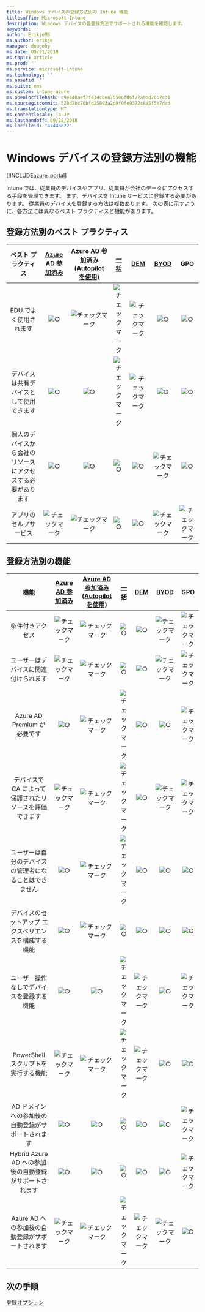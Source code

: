 ```yaml
---
title: Windows デバイスの登録方法別の Intune 機能
titlesuffix: Microsoft Intune
description: Windows デバイスの各登録方法でサポートされる機能を確認します。
keywords: ''
author: ErikjeMS
ms.author: erikje
manager: dougeby
ms.date: 09/21/2018
ms.topic: article
ms.prod: ''
ms.service: microsoft-intune
ms.technology: ''
ms.assetid: ''
ms.suite: ems
ms.custom: intune-azure
ms.openlocfilehash: c9e440aef7f434cbe675506fd6f22a9bd26b2c31
ms.sourcegitcommit: 528d2bc70bfd25803a2d9f0fe9372c8a5f5e7dad
ms.translationtype: HT
ms.contentlocale: ja-JP
ms.lasthandoff: 09/28/2018
ms.locfileid: "47446822"
---
```

# <a name="capabilities-by-enrollment-method-for-windows-devices"></a>Windows デバイスの登録方法別の機能
[!INCLUDE[azure_portal](./includes/azure_portal.md)]

Intune では、従業員のデバイスやアプリ、従業員が会社のデータにアクセスする手段を管理できます。 まず、デバイスを Intune サービスに登録する必要があります。 従業員のデバイスを登録する方法は複数あります。 次の表に示すように、各方法には異なるベスト プラクティスと機能があります。

## <a name="best-practices-by-enrollment-method"></a>登録方法別のベスト プラクティス
| **ベスト プラクティス** | **[Azure AD 参加済み](windows-enroll.md#enable-windows-10-automatic-enrollment)**|**[Azure AD 参加済み (Autopilot を使用)](enrollment-autopilot.md)** |**[一括](windows-bulk-enroll.md)**|**[DEM](device-enrollment-manager-enroll.md)** | **[BYOD](device-enrollment.md#bring-your-own-device)** | **GPO** |
|:---:|:---:|:---:|:---:|:---:|:---:|:---:|
|EDU でよく使用されます|![○](media/xmark.png)|![チェックマーク](media/checkmark.png)|![チェックマーク](media/checkmark.png)|![チェックマーク](media/checkmark.png)|![○](media/xmark.png)|![○](media/xmark.png)|
|デバイスは共有デバイスとして使用できます|![○](media/xmark.png)|![○](media/xmark.png)|![チェックマーク](media/checkmark.png)|![チェックマーク](media/checkmark.png)|![○](media/xmark.png)|![○](media/xmark.png)|
|個人のデバイスから会社のリソースにアクセスする必要があります|![○](media/xmark.png)|![○](media/xmark.png)|![○](media/xmark.png)|![○](media/xmark.png)|![チェックマーク](media/checkmark.png)|![○](media/xmark.png)|
|アプリのセルフサービス|![チェックマーク](media/checkmark.png)|![チェックマーク](media/checkmark.png)|![○](media/xmark.png)|![○](media/xmark.png)|![チェックマーク](media/checkmark.png)|![チェックマーク](media/checkmark.png)|

## <a name="capabilities-by-enrollment-method"></a>登録方法別の機能

| **機能** | **[Azure AD 参加済み](windows-enroll.md#enable-windows-10-automatic-enrollment)**|**[Azure AD 参加済み (Autopilot を使用)](enrollment-autopilot.md)** |**[一括](windows-bulk-enroll.md)**|**[DEM](device-enrollment-manager-enroll.md)** | **[BYOD](device-enrollment.md#bring-your-own-device)** | **GPO** |
|:---:|:---:|:---:|:---:|:---:|:---:|:---:|
|条件付きアクセス                                      |![チェックマーク](media/checkmark.png)|![チェックマーク](media/checkmark.png)|![○](media/xmark.png)|![○](media/xmark.png)|![チェックマーク](media/checkmark.png)|![チェックマーク](media/checkmark.png)|
|ユーザーはデバイスに関連付けられます                    |![チェックマーク](media/checkmark.png)|![チェックマーク](media/checkmark.png)|![○](media/xmark.png)|![○](media/xmark.png)|![チェックマーク](media/checkmark.png)|![チェックマーク](media/checkmark.png)|
|Azure AD Premium が必要です                               |![○](media/xmark.png)|![チェックマーク](media/checkmark.png)|![チェックマーク](media/checkmark.png)|![○](media/xmark.png)|![○](media/xmark.png)|![チェックマーク](media/checkmark.png)|
|デバイスで CA によって保護されたリソースを評価できます             |![チェックマーク](media/checkmark.png)|![チェックマーク](media/checkmark.png)|![チェックマーク](media/checkmark.png)|![○](media/xmark.png)|![チェックマーク](media/checkmark.png)|![チェックマーク](media/checkmark.png)|
|ユーザーは自分のデバイスの管理者になることはできません               |![○](media/xmark.png)|![チェックマーク](media/checkmark.png)|![チェックマーク](media/checkmark.png)|![○](media/xmark.png)|![○](media/xmark.png)|![○](media/xmark.png)|
|デバイスのセットアップ エクスペリエンスを構成する機能        |![○](media/xmark.png)|![チェックマーク](media/checkmark.png)|![○](media/xmark.png)|![○](media/xmark.png)|![○](media/xmark.png)|![○](media/xmark.png)|
|ユーザー操作なしでデバイスを登録する機能      |![○](media/xmark.png)|![○](media/xmark.png)|![チェックマーク](media/checkmark.png)|![チェックマーク](media/checkmark.png)|![○](media/xmark.png)|![チェックマーク](media/checkmark.png)|
|PowerShell スクリプトを実行する機能                       |![チェックマーク](media/checkmark.png)|![チェックマーク](media/checkmark.png)|![チェックマーク](media/checkmark.png)|![チェックマーク](media/checkmark.png)|![○](media/xmark.png)|![○](media/xmark.png)| 
|AD ドメインへの参加後の自動登録がサポートされます      |![○](media/xmark.png)|![○](media/xmark.png)|![○](media/xmark.png)|![○](media/xmark.png)|![○](media/xmark.png)|![チェックマーク](media/checkmark.png)|
|Hybrid Azure AD への参加後の自動登録がサポートされます|![○](media/xmark.png)|![○](media/xmark.png)|![○](media/xmark.png)|![○](media/xmark.png)|![○](media/xmark.png)|![チェックマーク](media/checkmark.png)|
|Azure AD への参加後の自動登録がサポートされます       |![チェックマーク](media/checkmark.png)|![チェックマーク](media/checkmark.png)|![チェックマーク](media/checkmark.png)|![チェックマーク](media/checkmark.png)|![チェックマーク](media/checkmark.png)|![○](media/xmark.png)|

## <a name="next-steps"></a>次の手順

[登録オプション](enrollment-options.md)

